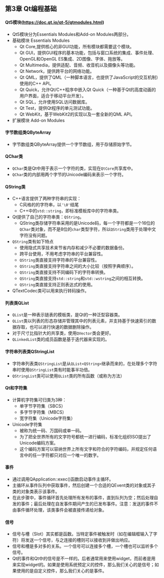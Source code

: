 ## 第3章 Qt编程基础
#### Qt5模块(https://doc.qt.io/qt-5/qtmodules.html)
- Qt5模块分为Essentials Modules和Add-on Modules两部分。
- 基础模块 Essentials Modules
	- Qt Core,提供核心的非GUI功能，所有模块都需要这个模块。
	- Qt GUI，提供GUI程序的基本功能，包括与窗口系统的集成、事件处理、OpenGL和OpenGL ES集成、2D图像、字体、拖放等。
	- Qt Multimedia，提供适配、音频、收音机以及摄像头等功能。
	- Qt Network，提供跨平台的网络功能。
	- Qt QML，提供了QML（一种脚本语言，也提供了JavaScript的交互机制）使用的C++ API。
	- Qt Quick，允许Qt/C++程序中嵌入Qt Quick（一种基于Qt的高度动画的用户界面，适合于移动平台开发）。
	- Qt SQL，允许使用SQL访问数据库。
	- Qt Test，提供Qt程序的单元测试功能。
	- Qt WebKit，基于WebKit2的实现以及一套全新的QML API。
- 扩展模块 Add-on Modules
#### 字节数组类QByteArray
- 字节数组类QByteArray提供一个字节数组，用于存储原始字节。

#### QChar类
- `QChar`类是Qt中用于表示一个字符的类，实现在`QtCore`共享库中。
- `QChar`类的内部用两个字节的Unicode编码来表示一个字符。

####  QString类
- C++语言提供了两种字符串的实现：
	- C风格的的字符串，以`'\0'`结尾
	- C++中的`std::string`，即标准模板库中的字符串类。
- Qt提供了自己的字符串类：`QString`。
	- QString类存储字符串采用的是Unicode码，每一个字符都是一个16位的`QChar`类对象，而不是8位的`char`类型字符，所以`QString`类用于处理中文字符没有问题。
- `QString`类有如下特点
	- 使用隐式共享技术来节省内存和减少不必要的数据备份。
	- 跨平台使用，不用考虑字符串的平台兼容性。
	- `QString`类直接支持字符串的平台兼容性。
	- `QString`类直接支持字符串之间的大小比较（按照字典顺序）。
	- `QString`类直接支持不同编码下的字符串转换。
	- `QString`类直接支持`std::string`和`std::wstring`之间的相互转换。
	- `QString`类直接支持正则表达式的使用。
- QTextCodec类可以用来执行转码操作。
#### 列表类QList
- `QList`是一种表示链表的模板类，是Qt的一种泛型容器类。
- `QList`类以列表的形态存储并管理其中的列表元素，并支持基于快速索引的数据存取，也可以进行快速的数据删除操作。
- 对于尺寸比指针大的共享类，使用`QVector`类会更好。
- `QLinkedList`类的成员函数是基于迭代器来实现的。

#### 字符串列表类QStringList
- 字符串列表类`QStringList`是从`QList<QString>`继承而来的，在处理多个字符串时使用`QStringList`类有时能事半功倍。
- `QStringList`类可以使用`QList`类的所有函数（或称为方法）

#### Qt和字符集
- 计算机字符集可归类为3种：
	- 单字节字符集（SBCS）
	- 多字节字符集（MBCS）
	- 宽字符集（Unicode字符集）
- Unicode字符集
	- 被称为统一码、万国码或单一码。
	- 为了把全世界所有的文字符号都统一进行编码，标准化组织ISO提出了Unicode编码方案。
	- 这个编码方案可以容纳世界上所有文字和符合的字符编码，并规定任何语言中的任一字符都只对应一个唯一的数字。

#### 事件
- 通过调用QApplication::exec()函数启动事件主循环。
- 主循环从事件队列中获取事件，然后创建一个合适的QEvent类的对象或其子类的对象类表示该事件。
- 在此步骤中，事件循环首先处理所有发布的事件，直到队列为空；然后处理自发的事件；最后处理在自发事件期间产生的已发布事件。注意：发送的事件不由事件循环处理，该类事件会被直接传递给对象。 

#### 信号
- 信号与槽（Slot）其实都是函数。当特定事件被触发时（如在编辑框输入了字符）将发送一个信号，与之连接的槽则可以接收到并做出响应。
- 信号和槽是多对多的关系。一个信号可以连接多个槽，一个槽也可以监听多个信号。
- Qt的事件和Qt中的信号是不一样的。后者通常用来使用widget，而前者是用来实现widget的。如果是使用系统预定义的控件，那么我们关心的是信号；如果使用的是自定义控件，那么我们关心的是事件。